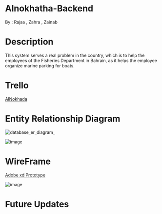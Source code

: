 # Alnokhatha-Backend

By : Rajaa , Zahra , Zainab

# Description 
This system serves a real problem in the country, which is to help the employees of the Fisheries Department in Bahrain, as it helps the employee organize marine parking for boats. 

  # Trello 
  [AlNokhada](https://trello.com/b/AuCook6R/%D8%A7%D9%84%D9%86%D9%88%D8%AE%D8%B0%D8%A9)
  
  # Entity Relationship Diagram
![database_er_diagram_](https://media.git.generalassemb.ly/user/50463/files/6c51c065-ecd9-4d23-b949-bb6037119dcc)

![image](https://github.com/Rajaa-AlDaqqaq/Alnokhatha-Frontend/assets/81402701/74a3b468-5980-4d7c-8d2d-033bdb7583a8)


  # WireFrame
[Adobe xd Prototype](https://xd.adobe.com/view/a9e599dc-e947-468b-8468-08d059982d02-fcb6/)

![image](https://github.com/Rajaa-AlDaqqaq/Alnokhatha-Frontend/assets/143516645/8bf7e316-9b4f-4261-b0f5-803c96a6cb1b)



# Future Updates
 

